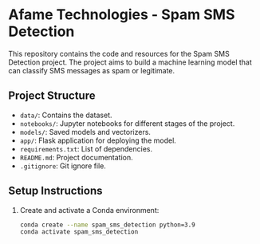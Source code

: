 # Afame Technologies - Spam SMS Detection

This repository contains the code and resources for the Spam SMS Detection project. The project aims to build a machine learning model that can classify SMS messages as spam or legitimate.

## Project Structure

- `data/`: Contains the dataset.
- `notebooks/`: Jupyter notebooks for different stages of the project.
- `models/`: Saved models and vectorizers.
- `app/`: Flask application for deploying the model.
- `requirements.txt`: List of dependencies.
- `README.md`: Project documentation.
- `.gitignore`: Git ignore file.

## Setup Instructions

1. Create and activate a Conda environment:
   ```bash
   conda create --name spam_sms_detection python=3.9
   conda activate spam_sms_detection
